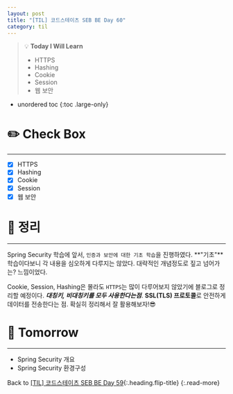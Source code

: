 ```yaml
---
layout: post
title: "[TIL] 코드스테이츠 SEB BE Day 60"
category: til
---
```

> 💡 **Today I Will Learn**
>
> * HTTPS
> * Hashing
> * Cookie
> * Session
> * 웹 보안

* unordered toc
{:toc .large-only}

# ✏️ Check Box
***

* [x] <label>HTTPS</label>
* [x] <label>Hashing</label>
* [x] <label>Cookie</label>
* [x] <label>Session</label>
* [x] <label>웹 보안</label>

# 📌 정리
***

Spring Security 학습에 앞서, `인증과 보안에 대한 기초 학습`을 진행하였다. **"기초"**학습이다보니 각 내용을 심오하게 다루지는 않았다. 대략적인 개념정도로 짚고 넘어가는? 느낌이었다.

Cookie, Session, Hashing은 몰라도 `HTTPS`는 많이 다루어보지 않았기에 블로그로 정리할 예정이다. ***대칭키, 비대칭키를 모두 사용한다는점***. **SSL(TLS) 프로토콜**로 안전하게 데이터를 전송한다는 점. 확실히 정리해서 잘 활용해보자!😎

# 🎯 Tomorrow
***

* Spring Security 개요
* Spring Security 환경구성

Back to [[TIL] 코드스테이츠 SEB BE Day 59](220720-til){:.heading.flip-title}
{:.read-more}